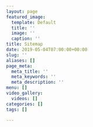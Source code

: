 ```yaml
---
layout: page
featured_image:
  template: Default
  title: ''
  image: ''
  caption: ''
title: Sitemap
date: 2019-05-04T07:00:00+00:00
slug: ''
aliases: []
page_meta:
  meta_title: ''
  meta_keywords: ''
  meta_description: ''
menu: []
video_gallery:
  videos: []
categories: []
tags: []

---
```

